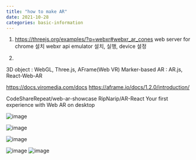 ```yaml
---
title: "how to make AR"
date: 2021-10-28
categories: basic-information
---
```

1. https://threejs.org/examples/?q=webxr#webxr_ar_cones
   web server for chrome 설치
   webxr api emulator 설치, 실행, device 설정
 
2. 


3D object : WebGL, Three.js, AFrame(Web VR)
Marker-based AR : AR.js, React-Web-AR

https://docs.viromedia.com/docs
https://aframe.io/docs/1.2.0/introduction/

CodeShareRepeat/web-ar-showcase
RipNarip/AR-React
Your first experience with Web AR on desktop


![image](https://user-images.githubusercontent.com/57220434/139257786-2d9ea42e-4fce-42af-aebe-4d357c285410.png)

![image](https://user-images.githubusercontent.com/57220434/139257722-a59aaa7b-70fd-49db-971c-94689859d2f2.png)

![image](https://user-images.githubusercontent.com/57220434/139257838-4beb2c3f-1444-4bec-a424-c97214a439ef.png)

![image](https://user-images.githubusercontent.com/57220434/139257969-feb39a2e-e352-48f0-a3ab-d6f3bd621c20.png)
![image](https://user-images.githubusercontent.com/57220434/139258325-5c713821-cfc4-4456-9bb9-e639c69da7cc.png)
